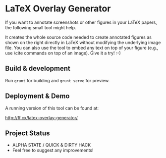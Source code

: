 # LaTeX Overlay Generator

If you want to annotate screenshots or other figures in your LaTeX papers,
the following small tool might help.

It creates the whole source code needed to create annotated figures as shown
on the right directly in LaTeX without modifying the underlying image file.
You can also use the tool to embed any text on top of your figure
(e.g., use \cite commands on top of an image). Give it a try! :-)

## Build & development

Run `grunt` for building and `grunt serve` for preview.

## Deployment & Demo

A running version of this tool can be found at:

http://ff.cx/latex-overlay-generator/

## Project Status

- ALPHA STATE / QUICK & DIRTY HACK
- Feel free to suggest any improvements!